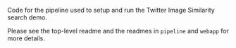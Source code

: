 Code for the pipeline used to setup and run the Twitter Image Similarity search demo.

Please see the top-level readme and the readmes in `pipeline` and `webapp` for
more details.